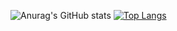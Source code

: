 ![Anurag's GitHub stats](https://github-readme-stats.vercel.app/api?username=swiftmg0d&show_icons=true&theme=radical) [![Top Langs](https://github-readme-stats.vercel.app/api/top-langs/?username=swiftmg0d&layout=demo)](https://github.com/anuraghazra/github-readme-stats)


